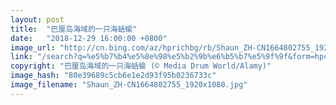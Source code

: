 ```yaml
---
layout: post
title:  "巴厘岛海域的一只海蛞蝓"
date:   "2018-12-29 16:00:00 +0800"
image_url: "http://cn.bing.com/az/hprichbg/rb/Shaun_ZH-CN1664802755_1920x1080.jpg"
link: "/search?q=%e5%b7%b4%e5%8e%98%e5%b2%9b%e6%b5%b7%e5%9f%9f&form=hpcapt&mkt=zh-cn"
copyright: "巴厘岛海域的一只海蛞蝓 (© Media Drum World/Alamy)"
image_hash: "80e39689c5cb6e1e2d93f95b0236733c"
image_filename: "Shaun_ZH-CN1664802755_1920x1080.jpg"
---
```

